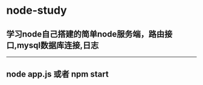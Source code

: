 # node-study
## 学习node自己搭建的简单node服务端，路由接口,mysql数据库连接,日志

------------------------
node app.js
或者
npm start
-----------------------
